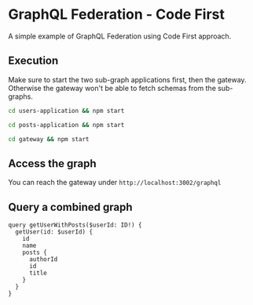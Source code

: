 # GraphQL Federation - Code First

A simple example of GraphQL Federation using Code First approach.

## Execution

Make sure to start the two sub-graph applications first, then the gateway. Otherwise the gateway won't be able to fetch schemas from the sub-graphs.

```sh
cd users-application && npm start
```

```sh
cd posts-application && npm start
```

```sh
cd gateway && npm start
```

## Access the graph

You can reach the gateway under `http://localhost:3002/graphql`

## Query a combined graph

```gql
query getUserWithPosts($userId: ID!) {
  getUser(id: $userId) {
    id
    name
    posts {
      authorId
      id
      title
    }
  }
}
```
